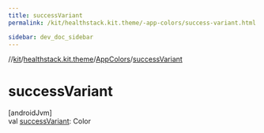 ```yaml
---
title: successVariant
permalink: /kit/healthstack.kit.theme/-app-colors/success-variant.html

sidebar: dev_doc_sidebar
---
```

//[kit](../../../index.html)/[healthstack.kit.theme](../index.html)/[AppColors](index.html)/[successVariant](success-variant.html)



# successVariant



[androidJvm]\
val [successVariant](success-variant.html): Color




